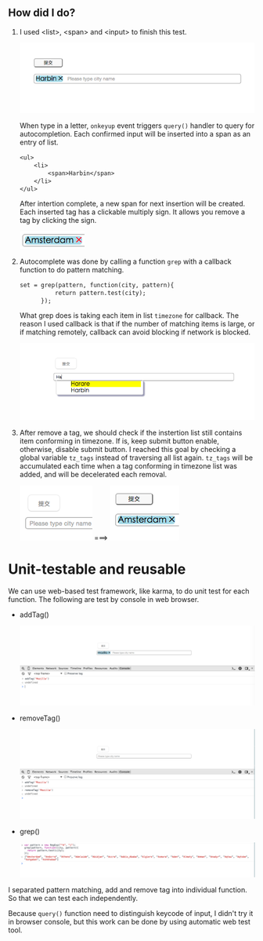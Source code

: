 
## How did I do?
1. I used \<list>, \<span> and \<input> to finish this test.

	![](1.png)

	When type in a letter, `onkeyup` event triggers `query()` handler to query for autocompletion. Each confirmed input will be inserted into a span as an entry of list.
	
	```
	<ul>
		<li>
			<span>Harbin</span>
		</li>
	</ul>
	```
	After intertion complete, a new span for next insertion will be created.	
	Each inserted tag has a clickable multiply sign. It allows you remove a tag by clicking the sign.

	![](3.png)
	
2. Autocomplete was done by calling a function `grep` with a callback function to do pattern matching.
	```
	set = grep(pattern, function(city, pattern){ 
		  	  return pattern.test(city);
		  });
	```
	What grep does is taking each item in list `timezone` for callback. The reason I used callback is that if the number of matching items is large, or if matching remotely, callback can avoid blocking if network is blocked.

	![](2.png)
	 	
3. After remove a tag, we should check if the instertion list still contains item conforming in timezone. If is, keep submit button enable, otherwise, disable submit button. I reached this goal by checking a global variable `tz_tags` instead of traversing all list again. `tz_tags` will be accumulated each time when a tag conforming in timezone list was added, and will be decelerated each removal.

	![](4.png)  ===>  ![](5.png)



# Unit-testable and reusable
We can use web-based test framework, like karma, to do unit test for each function. The following are test by console in web browser.

* addTag()

	![](t1.png)

* removeTag()

	![](t2.png)

* grep()

	![](t3.png)

I separated pattern matching, add and remove tag into individual function. So that we can test each independently.

Because `query()` function need to distinguish keycode of input, I didn't try it in browser console, but this work can be done by using automatic web test tool.
